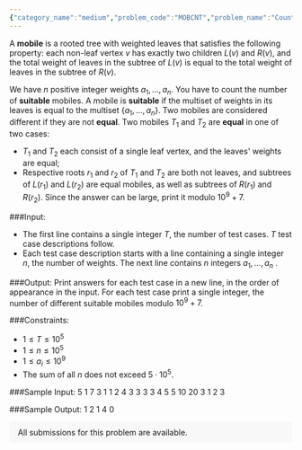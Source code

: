 ```yaml
---
{"category_name":"medium","problem_code":"MOBCNT","problem_name":"Counting Mobiles","problemComponents":{"constraints":"","constraintsState":false,"subtasks":"","subtasksState":false,"inputFormat":"","inputFormatState":false,"outputFormat":"","outputFormatState":false,"sampleTestCases":{}},"video_editorial_url":"","languages_supported":{"0":"CPP14","1":"C","2":"JAVA","3":"PYTH 3.6","4":"PYTH","5":"PYP3","6":"CS2","7":"ADA","8":"PYPY","9":"TEXT","10":"PAS fpc","11":"NODEJS","12":"RUBY","13":"PHP","14":"GO","15":"HASK","16":"TCL","17":"PERL","18":"SCALA","19":"LUA","20":"kotlin","21":"BASH","22":"JS","23":"LISP sbcl","24":"rust","25":"PAS gpc","26":"BF","27":"CLOJ","28":"R","29":"D","30":"CAML","31":"FORT","32":"ASM","33":"swift","34":"FS","35":"WSPC","36":"LISP clisp","37":"SQL","38":"SCM guile","39":"PERL6","40":"ERL","41":"CLPS","42":"ICK","43":"NICE","44":"PRLG","45":"ICON","46":"COB","47":"SCM chicken","48":"PIKE","49":"SCM qobi","50":"ST","51":"NEM"},"max_timelimit":2,"source_sizelimit":50000,"problem_author":"jtnydv25","problem_tester":null,"date_added":"24-12-2019","tags":{"0":"jtnydv25"},"problem_difficulty_level":"Medium","best_tag":"","editorial_url":"","time":{"view_start_date":1577730600,"submit_start_date":1577730600,"visible_start_date":1577730600,"end_date":1735669800},"is_direct_submittable":false,"problemDiscussURL":"https://discuss.codechef.com/search?q=MOBCNT","is_proctored":false,"visitedContests":{},"layout":"problem"}
---
```

A **mobile** is a rooted tree with weighted leaves that satisfies the following property: each non-leaf vertex $v$ has exactly two children $L(v)$ and $R(v)$, and the total weight of leaves in the subtree of $L(v)$ is equal to the total weight of leaves in the subtree of $R(v)$.

We have $n$ positive integer weights $a_1, \ldots, a_n$. You have to count the number of **suitable** mobiles. A mobile is **suitable** if the multiset of weights in its leaves is equal to the multiset $\{a_1, \ldots, a_n\}$. Two mobiles are considered different if they are not **equal**. Two mobiles $T_1$ and $T_2$ are **equal** in one of two cases:

- $T_1$ and $T_2$ each consist of a single leaf vertex, and the leaves' weights are equal;
- Respective roots $r_1$ and $r_2$ of $T_1$ and $T_2$ are both not leaves, and subtrees of $L(r_1)$ and $L(r_2)$ are equal mobiles, as well as subtrees of $R(r_1)$ and $R(r_2)$.
Since the answer can be large, print it modulo $10^9 + 7$.

###Input:
- The first line contains a single integer $T$, the number of test cases. $T$ test case descriptions follow.
- Each test case description starts with a line containing a single integer $n$, the number of weights. The next line contains $n$ integers $a_1, \ldots, a_n$ .

###Output:
Print answers for each test case in a new line, in the order of appearance in the input. For each test case print a single integer, the number of different suitable mobiles modulo $10^9 + 7$.

###Constraints:
- $1 \leq T \leq 10^5$
- $1 \leq n \leq 10^5$
- $1 \leq a_i \leq 10^9$
- The sum of all $n$ does not exceed $5 \cdot 10^5$.

###Sample Input:
    5
    1
    7
    3
    1 1 2
    4
    3 3 3 3
    4
    5 5 10 20
    3
    1 2 3

###Sample Output:
    1
    2
    1
    4
    0
<aside style='background: #f8f8f8;padding: 10px 15px;'><div>All submissions for this problem are available.</div></aside>